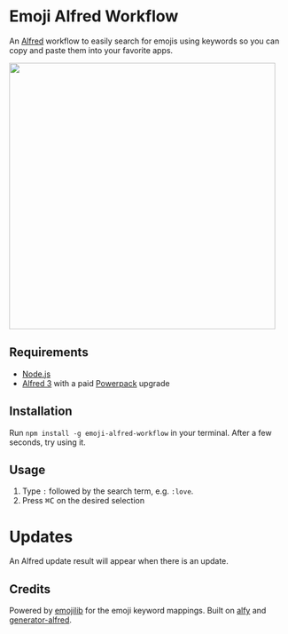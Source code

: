 # Emoji Alfred Workflow
An [Alfred](https://www.alfredapp.com/) workflow to easily search for emojis
using keywords so you can copy and paste them into your favorite apps.

<img src="https://user-images.githubusercontent.com/2449384/31757391-ac2346f8-b45d-11e7-8097-7ad307e1c09e.gif" width="480">

## Requirements
- [Node.js](https://nodejs.org/)
- [Alfred 3](https://www.alfredapp.com/) with a paid
  [Powerpack](https://www.alfredapp.com/powerpack/) upgrade

## Installation
Run `npm install -g emoji-alfred-workflow` in your terminal. After a few
seconds, try using it.

## Usage
1. Type `:` followed by the search term, e.g. `:love`.
2. Press <kbd>&#8984;</kbd><kbd>C</kbd> on the desired selection

# Updates
An Alfred update result will appear when there is an update.

## Credits
Powered by [emojilib](https://github.com/muan/emojilib) for the emoji keyword
mappings. Built on [alfy](https://github.com/sindresorhus/alfy) and
[generator-alfred](https://github.com/SamVerschueren/generator-alfred).

